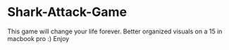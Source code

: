 # Shark-Attack-Game
This game will change your life forever. Better organized visuals on a 15 in macbook pro :) Enjoy

